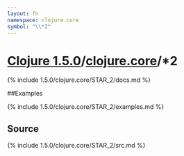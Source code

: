 ```yaml
---
layout: fn
namespace: clojure.core
symbol: "\\*2"
---
```


# [Clojure 1.5.0](../../)/[clojure.core](../)/\*2

{% include 1.5.0/clojure.core/STAR_2/docs.md %}

##Examples

{% include 1.5.0/clojure.core/STAR_2/examples.md %}
## Source
{% include 1.5.0/clojure.core/STAR_2/src.md %}

